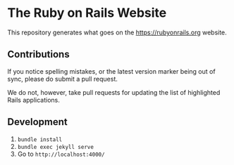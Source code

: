 # The Ruby on Rails Website

This repository generates what goes on the <https://rubyonrails.org> website.

## Contributions

If you notice spelling mistakes, or the latest version marker being out of sync, please do submit a pull request.

We do not, however, take pull requests for updating the list of highlighted Rails applications.

## Development

1. `bundle install`
2. `bundle exec jekyll serve`
3. Go to `http://localhost:4000/`
